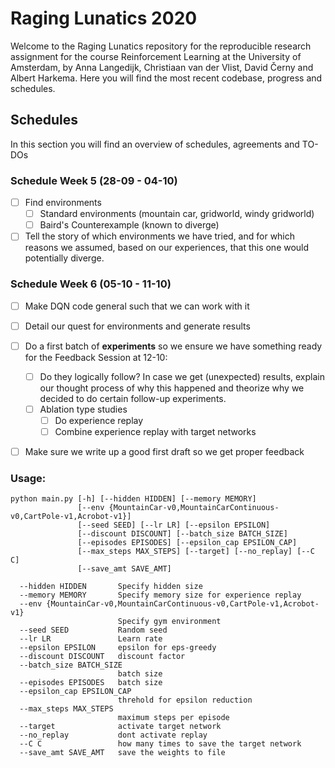 # Raging Lunatics 2020

Welcome to the Raging Lunatics repository for the reproducible research assignment for the course Reinforcement Learning at the University of Amsterdam, by Anna Langedijk, Christiaan van der Vlist, David Černy and Albert Harkema. Here you will find the most recent codebase, progress and schedules.

## Schedules

In this section you will find an overview of schedules, agreements and TO-DOs

### Schedule Week 5 (28-09 - 04-10)

* [ ] Find environments
  * [ ] Standard environments (mountain car, gridworld, windy gridworld)
  * [ ] Baird's Counterexample (known to diverge)
* [ ] Tell the story of which environments we have tried, and for which reasons we assumed, based on our experiences, that this one would potentially diverge.

### Schedule Week 6 (05-10 - 11-10)

* [ ] Make DQN code general such that we can work with it
* [ ] Detail our quest for environments and generate results
* [ ] Do a first batch of **experiments** so we ensure we have something ready for the Feedback Session at 12-10:
  * [ ] Do they logically follow? In case we get (unexpected) results, explain our thought process of why this happened and theorize why we decided to do certain follow-up experiments.
  * [ ] Ablation type studies
    * [ ] Do experience replay
    * [ ] Combine experience replay with target networks
* [ ] Make sure we write up a good first draft so we get proper feedback 


### Usage:
```
python main.py [-h] [--hidden HIDDEN] [--memory MEMORY]
               [--env {MountainCar-v0,MountainCarContinuous-v0,CartPole-v1,Acrobot-v1}]
               [--seed SEED] [--lr LR] [--epsilon EPSILON]
               [--discount DISCOUNT] [--batch_size BATCH_SIZE]
               [--episodes EPISODES] [--epsilon_cap EPSILON_CAP]
               [--max_steps MAX_STEPS] [--target] [--no_replay] [--C C]
               [--save_amt SAVE_AMT]
```

```
  --hidden HIDDEN       Specify hidden size
  --memory MEMORY       Specify memory size for experience replay
  --env {MountainCar-v0,MountainCarContinuous-v0,CartPole-v1,Acrobot-v1}
                        Specify gym environment
  --seed SEED           Random seed
  --lr LR               Learn rate
  --epsilon EPSILON     epsilon for eps-greedy
  --discount DISCOUNT   discount factor
  --batch_size BATCH_SIZE
                        batch size
  --episodes EPISODES   batch size
  --epsilon_cap EPSILON_CAP
                        threhold for epsilon reduction
  --max_steps MAX_STEPS
                        maximum steps per episode
  --target              activate target network
  --no_replay           dont activate replay
  --C C                 how many times to save the target network
  --save_amt SAVE_AMT   save the weights to file
```
